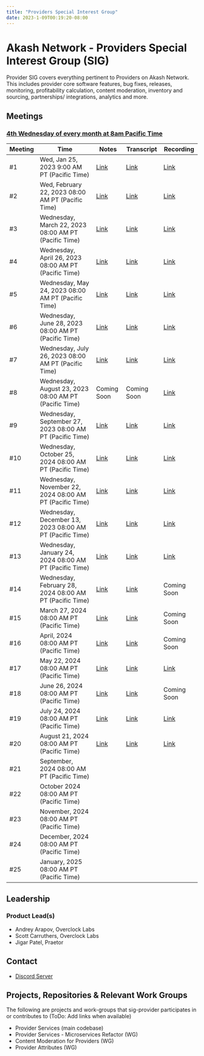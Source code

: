 ```yaml
---
title: "Providers Special Interest Group"
date: 2023-1-09T00:19:20-08:00
---
```


# Akash Network - Providers Special Interest Group (SIG)

Provider SIG covers everything pertinent to Providers on Akash Network. This includes provider core software features, bug fixes, releases, monitoring, profitability calculation, content moderation, inventory and sourcing, partnerships/ integrations, analytics and more.

## Meetings

### [4th Wednesday of every month at 8am Pacific Time](https://calendar.google.com/calendar/u/0?cid=Y18yNWU1ZTM3NDhlNGM0YWI3YTU1ZjQxZmJjNWViZWJjYzBhMDNiNDBmYjAyODc4NWYxNDE1OWJmYWViZWExMmUyQGdyb3VwLmNhbGVuZGFyLmdvb2dsZS5jb20)



| Meeting | Time | Notes | Transcript | Recording
| --- | --- | --- | --- | --- |
| #1 | Wed, Jan 25, 2023 9:00 AM PT (Pacific Time) | [Link](https://github.com/akash-network/community/blob/main/sig-providers/meetings/001-2023-01-25.md) | [Link](https://github.com/akash-network/community/blob/main/sig-providers/meetings/001-2023-01-25.md#transcript) | [Link](https://ul6obj7t6ueiuh7zjrlxfhr6ybeatjt4iox6mbvwvgzju5rwnwqa.arweave.net/ovzgp_P1CIof-UxXcp4-wEgJpnxDr-YGtqmymnY2baA)
| #2 | Wed, February 22, 2023 08:00 AM PT (Pacific Time) | [Link](https://github.com/akash-network/community/blob/main/sig-providers/meetings/002-2023-02-22.md) | [Link](https://github.com/akash-network/community/blob/main/sig-providers/meetings/002-2023-02-22.md#transcript) | [Link](https://p6g7zknocnrow2tlz4mjj5jdj2kallje75f3l56r4xskcky56llq.arweave.net/f438qa4TYutqa88YlPUjTpQFrST_S7X30eXkoSsd8tc)
| #3 | Wednesday, March 22, 2023 08:00 AM PT (Pacific Time) | [Link](https://github.com/akash-network/community/blob/main/sig-providers/meetings/003-2023-03-22.md)   | [Link](https://github.com/akash-network/community/blob/main/sig-providers/meetings/003-2023-03-22.md#transcript)  | [Link](https://cfka4pfl3wgmzbphlkmzsmitnlohvfldmfixfw3wx7j4arekbnma.arweave.net/EVQOPKvdjMyF51qZmTETatx6lWNhUXLbdr_TwESKC1g)
| #4 | Wednesday, April 26, 2023 08:00 AM PT (Pacific Time) | [Link](https://github.com/akash-network/community/blob/main/sig-providers/meetings/004-2023-04-26.md)   | [Link](https://github.com/akash-network/community/blob/main/sig-providers/meetings/004-2023-04-26.md#transcript)  | [Link](https://gp5vbb2mg74mbgmf4xkefpotbgvrqfzibdjcsizh5nvejmu6p5ia.arweave.net/M_tQh0w3-MCZheXUQr3TCasYFygI0ikjJ-tqRLKef1A)
| #5 | Wednesday, May 24, 2023 08:00 AM PT (Pacific Time) |[Link](https://github.com/akash-network/community/blob/main/sig-providers/meetings/005-2023-05-24.md)   | [Link](https://github.com/akash-network/community/blob/main/sig-providers/meetings/005-2023-05-24.md#transcript)  | [Link](https://if3z55gxv2gojopfrcixtyb2koadlpgx53jjgvdz5lj2ggziyujq.arweave.net/QXee9NeujOS55YiReeA6U4A1vNfu0pNUeerToxsoxRM)
| #6 | Wednesday, June 28, 2023 08:00 AM PT (Pacific Time) |[Link](https://github.com/akash-network/community/blob/main/sig-providers/meetings/006-2023-06-28.md)   |[Link](https://github.com/akash-network/community/blob/main/sig-providers/meetings/006-2023-06-28.md#transcript)  |[Link](https://2jhvugx5hdjf64c3a7bilpuy3rvlluzkxpxxzkzuiojxdz5le47q.arweave.net/0k9aGv040l9wWwfChb6Y3Gq10yq773yrNEOTceerJz8)
| #7 | Wednesday, July 26, 2023 08:00 AM PT (Pacific Time) |[Link](https://github.com/akash-network/community/blob/main/sig-providers/meetings/007-2023-07-26.md)   |[Link](https://github.com/akash-network/community/blob/main/sig-providers/meetings/007-2023-07-26.md#transcript)  | [Link](https://uhtiiuhhwfdou4iqzzpavcyys5zi7o7zkm4surfahhhqvogmkxia.arweave.net/oeaEUOexRupxEM5eCosYl3KPu_lTOSpEoDnPCrjMVdA)
| #8 | Wednesday, August 23, 2023 08:00 AM PT (Pacific Time) | Coming Soon   | Coming Soon |[Link](https://nx67v3sczxu3p7okp6c2gjo3npkxrm77kehza2upyyolb3qzi4sq.arweave.net/bf367kLN6bf9yn-FoyXba9V4s_9RD5Bqj8YcsO4ZRyU)
| #9 | Wednesday, September 27, 2023 08:00 AM PT (Pacific Time) |[Link](https://github.com/akash-network/community/blob/main/sig-providers/meetings/009-2023-09-27.md)   |[Link](https://github.com/akash-network/community/blob/main/sig-providers/meetings/009-2023-09-27.md#transcript)  |[Link](https://c5g4xir7o2v6il2syhpnqgaooslncply3whcz64ykkn4anqppzha.arweave.net/F03Loj92q-QvUsHe2BgOdJbRPXjdjiz7mFKbwDYPfk4)
| #10 | Wednesday, October 25, 2024 08:00 AM PT (Pacific Time) |[Link](https://github.com/akash-network/community/blob/main/sig-providers/meetings/010-2023-10-25.md)   |[Link](https://github.com/akash-network/community/blob/main/sig-providers/meetings/010-2023-10-25.md#transcript)  |[Link](https://2aefpzwgiwj6jzkl5fdsn7us3pjprpnpkoqqrrsu6bjaukktnxya.arweave.net/0AhX5sZFk-TlS-lHJv6S29L4va9ToQjGVPBSCilTbfA)
| #11 | Wednesday, November 22, 2024 08:00 AM PT (Pacific Time) |[Link](https://github.com/akash-network/community/blob/main/sig-providers/meetings/011-2023-11-22.md)| [Link](https://github.com/akash-network/community/blob/main/sig-providers/meetings/011-2023-11-22.md#transcript)|[Link](https://2ubf2cciht62e3qpxjur4h3ihccbyk6v2hbanktvxq2wcnifp5sa.arweave.net/1QJdCEg8_aJuD7ppHh9oOIQcK9XRwgaqdbw1YTUFf2Q) 
| #12 | Wednesday, December 13, 2023 08:00 AM PT (Pacific Time) |[Link](https://github.com/akash-network/community/blob/main/sig-providers/meetings/012-2023-12-13.md)|[Link](https://github.com/akash-network/community/blob/main/sig-providers/meetings/012-2023-12-13.md#transcript)|[Link](https://ro5kevc2mbgfpzyb7ufa5bor6thecu23sbzrqrham53ivpiljp2q.arweave.net/i7qiVFpgTFfnAf0KDoXR9M5BU1uQcxhE4Gd2ir0LS_U)
| #13 | Wednesday, January 24, 2024 08:00 AM PT (Pacific Time) |[Link](https://github.com/akash-network/community/blob/main/sig-providers/meetings/013-2024-01-24.md)   |[Link](https://github.com/akash-network/community/blob/main/sig-providers/meetings/013-2024-01-24.md#transcript)  |[Link](https://7jnmboxzie2zlrw5nrmwu7ddgmzxiaywbjvmbx2xpr5qmfss7s3a.arweave.net/-lrAuvlBNZXG3WxZanxjMzN0AxYKasDfV3x7BhZS_LY)
| #14 | Wednesday, February 28, 2024 08:00 AM PT (Pacific Time) |[Link](https://github.com/akash-network/community/blob/main/sig-providers/meetings/014-2024-02-28.md)   |[Link](https://github.com/akash-network/community/blob/main/sig-providers/meetings/014-2024-02-28.md#transcript)  | Coming Soon
| #15| March 27, 2024 08:00  AM PT (Pacific Time) |[Link](https://github.com/akash-network/community/blob/main/sig-providers/meetings/015-2024-03-27.md)  |[Link](https://github.com/akash-network/community/blob/main/sig-providers/meetings/015-2024-03-27.md#transcript) | Coming Soon
| #16| April, 2024 08:00  AM PT (Pacific Time) |[Link](https://github.com/akash-network/community/blob/main/sig-providers/meetings/016-2024-04-24.md)  |[Link](https://github.com/akash-network/community/blob/main/sig-providers/meetings/016-2024-04-24.md#transcript) | Coming Soon
| #17| May 22, 2024 08:00  AM PT (Pacific Time) |[Link](https://github.com/akash-network/community/blob/main/sig-providers/meetings/017-2024-05-22.md)|[Link](https://github.com/akash-network/community/blob/main/sig-providers/meetings/017-2024-05-22.md#transcript) |[Link](https://a6qm5qjrbhmjkmbmsfldmoqzdspsaxypsgfq26wfw6ysnw3xp7cq.arweave.net/B6DOwTEJ2JUwLJFWNjoZHJ8gXw-Riw16xbexJtt3f8U)
| #18| June 26, 2024 08:00  AM PT (Pacific Time) | [Link](https://github.com/akash-network/community/blob/main/sig-providers/meetings/018-2024-06-26.md) |[Link](https://github.com/akash-network/community/blob/main/sig-providers/meetings/018-2024-06-26.md#transcript)  |Coming Soon
| #19| July 24, 2024 08:00  AM PT (Pacific Time) | [Link](https://github.com/akash-network/community/blob/main/sig-providers/meetings/019-2024-07-24.md) | [Link](https://github.com/akash-network/community/blob/main/sig-providers/meetings/019-2024-07-24.md#transcript) |[Link](https://aa2i7ytftmtlehngryvt4m6jnaxvu5ku72e34u5akdetalzdimja.arweave.net/ADSP4mWbJrIdpo4rPjPJaC9adVT-ib5ToFDJMC8jQxI) 
| #20| August 21, 2024 08:00  AM PT (Pacific Time) | [Link](https://github.com/akash-network/community/blob/main/sig-providers/meetings/020-2024-08-21.md) | [Link](https://github.com/akash-network/community/blob/main/sig-providers/meetings/020-2024-08-21.md#transcript) |[Link](https://eyppjrj4mhnx5sbrndju5rgjpdcmejx3c76cn4d7isytmkhceq7q.arweave.net/Jh70xTxh237IMWjTTsTJeMTCJvsX_Cbwf0SxNijiJD8) 
| #21| September, 2024 08:00  AM PT (Pacific Time) |  | |
| #22| October 2024 08:00  AM PT (Pacific Time) |  | |
| #23| November, 2024 08:00  AM PT (Pacific Time) |  | |
| #24| December, 2024 08:00  AM PT (Pacific Time) |  | |
| #25| January, 2025 08:00  AM PT (Pacific Time) |  | |

## Leadership

### Product Lead(s)

- Andrey Arapov, Overclock Labs
- Scott Carruthers, Overclock Labs
- Jigar Patel, Praetor


## Contact

- [Discord Server](https://discord.com/channels/747885925232672829/1062750618713862275/1063150051590947010)

## Projects, Repositories & Relevant Work Groups

The following are projects and work-groups that sig-provider participates in or contributes to (ToDo: Add links when available)

- Provider Services (main codebase)
- Provider Services - Microservices Refactor (WG)
- Content Moderation for Providers (WG)
- Provider Attributes (WG)
